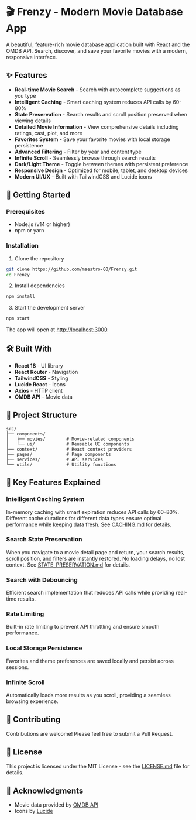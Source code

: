 # 🎬 Frenzy - Modern Movie Database App

A beautiful, feature-rich movie database application built with React and the OMDB API. Search, discover, and save your favorite movies with a modern, responsive interface.

## ✨ Features

- **Real-time Movie Search** - Search with autocomplete suggestions as you type
- **Intelligent Caching** - Smart caching system reduces API calls by 60-80%
- **State Preservation** - Search results and scroll position preserved when viewing details
- **Detailed Movie Information** - View comprehensive details including ratings, cast, plot, and more
- **Favorites System** - Save your favorite movies with local storage persistence
- **Advanced Filtering** - Filter by year and content type
- **Infinite Scroll** - Seamlessly browse through search results
- **Dark/Light Theme** - Toggle between themes with persistent preference
- **Responsive Design** - Optimized for mobile, tablet, and desktop devices
- **Modern UI/UX** - Built with TailwindCSS and Lucide icons

## 🚀 Getting Started

### Prerequisites

- Node.js (v14 or higher)
- npm or yarn

### Installation

1. Clone the repository
```bash
git clone https://github.com/maestro-00/Frenzy.git
cd Frenzy
```

2. Install dependencies
```bash
npm install
```

3. Start the development server
```bash
npm start
```

The app will open at [http://localhost:3000](http://localhost:3000)

## 🛠️ Built With

- **React 18** - UI library
- **React Router** - Navigation
- **TailwindCSS** - Styling
- **Lucide React** - Icons
- **Axios** - HTTP client
- **OMDB API** - Movie data

## 📁 Project Structure

```
src/
├── components/
│   ├── movies/        # Movie-related components
│   └── ui/            # Reusable UI components
├── context/           # React context providers
├── pages/             # Page components
├── services/          # API services
└── utils/             # Utility functions
```

## 🎯 Key Features Explained

### Intelligent Caching System
In-memory caching with smart expiration reduces API calls by 60-80%. Different cache durations for different data types ensure optimal performance while keeping data fresh. See [CACHING.md](CACHING.md) for details.

### Search State Preservation
When you navigate to a movie detail page and return, your search results, scroll position, and filters are instantly restored. No loading delays, no lost context. See [STATE_PRESERVATION.md](STATE_PRESERVATION.md) for details.

### Search with Debouncing
Efficient search implementation that reduces API calls while providing real-time results.

### Rate Limiting
Built-in rate limiting to prevent API throttling and ensure smooth performance.

### Local Storage Persistence
Favorites and theme preferences are saved locally and persist across sessions.

### Infinite Scroll
Automatically loads more results as you scroll, providing a seamless browsing experience.

## 🤝 Contributing

Contributions are welcome! Please feel free to submit a Pull Request.

## 📄 License

This project is licensed under the MIT License - see the [LICENSE.md](LICENSE.md) file for details.

## 🙏 Acknowledgments

- Movie data provided by [OMDB API](https://www.omdbapi.com/)
- Icons by [Lucide](https://lucide.dev/)